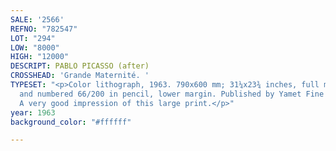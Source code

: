```yaml
---
SALE: '2566'
REFNO: "782547"
LOT: "294"
LOW: "8000"
HIGH: "12000"
DESCRIPT: PABLO PICASSO (after)
CROSSHEAD: 'Grande Maternité. '
TYPESET: "<p>Color lithograph, 1963. 790x600 mm; 31¼x23¾ inches, full margins. Signed
  and numbered 66/200 in pencil, lower margin. Published by Yamet Fine Arts, New York.
  A very good impression of this large print.</p>"
year: 1963
background_color: "#ffffff"

---
```

